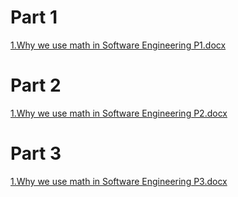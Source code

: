 
# Part 1
[1.Why we use math in Software Engineering P1.docx](https://github.com/psau-edu-sa/se3131-article-iRuzx/blob/6f3ec7681727896152d54cb8c1b1ab80c92ba5b7/1.Why%20we%20use%20math%20in%20Software%20Engineering%20P1.docx)

 
 # Part 2
  [1.Why we use math in Software Engineering P2.docx](https://github.com/psau-edu-sa/se3131-article-iRuzx/blob/6f3ec7681727896152d54cb8c1b1ab80c92ba5b7/2.Why%20we%20use%20math%20in%20Software%20Engineering%20P.2.docx)

# Part 3
[1.Why we use math in Software Engineering P3.docx](https://github.com/psau-edu-sa/se3131-article-iRuzx/blob/6f3ec7681727896152d54cb8c1b1ab80c92ba5b7/3.Why%20we%20use%20math%20in%20Software%20Engineering%20P.3.docx)
